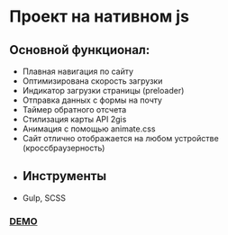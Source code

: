 # Проект на нативном js

## Основной функционал:
- Плавная навигация по сайту
- Оптимизирована скорость загрузки
- Индикатор загрузки страницы (preloader)
- Отправка данных с формы на почту
- Таймер обратного отсчета
- Стилизация карты API 2gis
- Анимация с помощью animate.css
- Сайт отлично отображается на любом устройстве (кроссбраузерность)
- ## Инструменты 
- Gulp, SCSS

[<h3> DEMO </h3>](https://sheyhmansur.github.io/irvas-js/)
